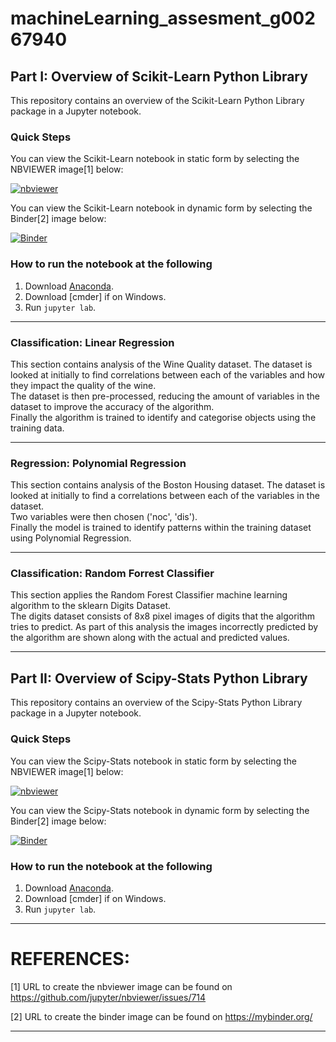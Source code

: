 # machineLearning_assesment_g00267940

## Part I: Overview of Scikit-Learn Python Library

This repository contains an overview of the Scikit-Learn Python Library package in a Jupyter notebook.

### Quick Steps

You can view the Scikit-Learn notebook in static form by selecting the NBVIEWER image[1] below: 

[![nbviewer](https://raw.githubusercontent.com/jupyter/design/master/logos/Badges/nbviewer_badge.svg)](https://nbviewer.org/github/juliandunne1234/machineLearning_assesment_g00267940/blob/main/scikit-learn.ipynb) 

You can view the Scikit-Learn notebook in dynamic form by selecting the Binder[2] image below:

[![Binder](https://mybinder.org/badge_logo.svg)](https://mybinder.org/v2/gh/juliandunne1234/machineLearning_assesment_g00267940/HEAD?labpath=scikit-learn.ipynb)

### How to run the notebook at the following 

1. Download [Anaconda]().
2. Download [cmder] if on Windows.
3. Run `jupyter lab`.

***
### Classification: Linear Regression
This section contains analysis of the Wine Quality dataset. The dataset is looked at initially to find correlations between each of the variables and how they impact the quality of the wine.<br>
The dataset is then pre-processed, reducing the amount of variables in the dataset to improve the accuracy of the algorithm.<br>
Finally the algorithm is trained to identify and categorise objects using the training data.

***

### Regression: Polynomial Regression
This section contains analysis of the Boston Housing dataset. The dataset is looked at initially to find a correlations between each of the variables in the dataset.<br>
Two variables were then chosen ('noc', 'dis').<br>
Finally the model is trained to identify patterns within the training dataset using Polynomial Regression.

***

### Classification: Random Forrest Classifier
This section applies the Random Forest Classifier machine learning algorithm to the sklearn Digits Dataset.<br>
The digits dataset consists of 8x8 pixel images of digits that the algorithm tries to predict. As part of this analysis the images incorrectly predicted by the algorithm are shown along with the actual and predicted values.

***

## Part II: Overview of Scipy-Stats Python Library

This repository contains an overview of the Scipy-Stats Python Library package in a Jupyter notebook.

### Quick Steps

You can view the Scipy-Stats notebook in static form by selecting the NBVIEWER image[1] below: 

[![nbviewer](https://raw.githubusercontent.com/jupyter/design/master/logos/Badges/nbviewer_badge.svg)](https://github.com/juliandunne1234/machineLearning_assesment_g00267940/blob/main/scipy-stats.ipynb)

You can view the Scipy-Stats notebook in dynamic form by selecting the Binder[2] image below:

[![Binder](https://mybinder.org/badge_logo.svg)](https://mybinder.org/v2/gh/juliandunne1234/machineLearning_assesment_g00267940/HEAD?labpath=scipy-stats.ipynb)

### How to run the notebook at the following 

1. Download [Anaconda]().
2. Download [cmder] if on Windows.
3. Run `jupyter lab`.

 
***

# REFERENCES:
[1] URL to create the nbviewer image can be found on https://github.com/jupyter/nbviewer/issues/714

[2] URL to create the binder image can be found on https://mybinder.org/
***